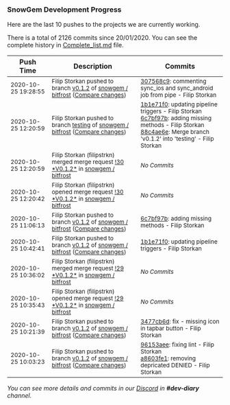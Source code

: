 
### SnowGem Development Progress

Here are the last 10 pushes to the projects we are currently working.

There is a total of 2126 commits since 20/01/2020. You can see the complete history in
 [Complete_list.md](Complete_list.md) file.

| Push Time | Description | Commits |
| --- | --- | --- |
| <sub>2020-10-25 19:28:55</sub> | <sub>Filip Storkan pushed to branch [v0\.1\.2](https://gitlab.com/snowgem/bitfrost/commits/v0.1.2) of [snowgem / bitfrost](https://gitlab.com/snowgem/bitfrost) ([Compare changes](https://gitlab.com/snowgem/bitfrost/compare/6c7bf97b9564f0bc67ec2b0b38cc0d64578b175b...307568c962f94bcb312e5fe7aed8eaca62f03680))</sub> | <sub>[307568c9](https://gitlab.com/snowgem/bitfrost/-/commit/307568c962f94bcb312e5fe7aed8eaca62f03680): commenting sync_ios and sync_android job from pipe - Filip Storkan</sub> |
| <sub>2020-10-25 12:20:59</sub> | <sub>Filip Storkan pushed to branch [testing](https://gitlab.com/snowgem/bitfrost/commits/testing) of [snowgem / bitfrost](https://gitlab.com/snowgem/bitfrost) ([Compare changes](https://gitlab.com/snowgem/bitfrost/compare/37f3d018fefa82a8acda8237de83e0710052cbaf...88c4ae6e1ff4afc0a101b7a1a3355e69587a4b3c))</sub> | <sub>[1b1e71f0](https://gitlab.com/snowgem/bitfrost/-/commit/1b1e71f04c2349d6ef0dd30616dce6780253de93): updating pipeline triggers - Filip Storkan<br>[6c7bf97b](https://gitlab.com/snowgem/bitfrost/-/commit/6c7bf97b9564f0bc67ec2b0b38cc0d64578b175b): adding missing methods - Filip Storkan<br>[88c4ae6e](https://gitlab.com/snowgem/bitfrost/-/commit/88c4ae6e1ff4afc0a101b7a1a3355e69587a4b3c): Merge branch 'v0.1.2' into 'testing' - Filip Storkan</sub> |
| <sub>2020-10-25 12:20:59</sub> | <sub>Filip Storkan (filipstrkn) merged merge request [\!30 \*V0\.1\.2\*](https://gitlab.com/snowgem/bitfrost/-/merge_requests/30) in [snowgem / bitfrost](https://gitlab.com/snowgem/bitfrost)</sub> | <sub>_No Commits_</sub> |
| <sub>2020-10-25 12:20:42</sub> | <sub>Filip Storkan (filipstrkn) opened merge request [\!30 \*V0\.1\.2\*](https://gitlab.com/snowgem/bitfrost/-/merge_requests/30) in [snowgem / bitfrost](https://gitlab.com/snowgem/bitfrost)</sub> | <sub>_No Commits_</sub> |
| <sub>2020-10-25 11:06:13</sub> | <sub>Filip Storkan pushed to branch [v0\.1\.2](https://gitlab.com/snowgem/bitfrost/commits/v0.1.2) of [snowgem / bitfrost](https://gitlab.com/snowgem/bitfrost) ([Compare changes](https://gitlab.com/snowgem/bitfrost/compare/1b1e71f04c2349d6ef0dd30616dce6780253de93...6c7bf97b9564f0bc67ec2b0b38cc0d64578b175b))</sub> | <sub>[6c7bf97b](https://gitlab.com/snowgem/bitfrost/-/commit/6c7bf97b9564f0bc67ec2b0b38cc0d64578b175b): adding missing methods - Filip Storkan</sub> |
| <sub>2020-10-25 10:42:41</sub> | <sub>Filip Storkan pushed to branch [v0\.1\.2](https://gitlab.com/snowgem/bitfrost/commits/v0.1.2) of [snowgem / bitfrost](https://gitlab.com/snowgem/bitfrost) ([Compare changes](https://gitlab.com/snowgem/bitfrost/compare/3477cb6d1c1fb5822de12351c8e26b340fcc4e7a...1b1e71f04c2349d6ef0dd30616dce6780253de93))</sub> | <sub>[1b1e71f0](https://gitlab.com/snowgem/bitfrost/-/commit/1b1e71f04c2349d6ef0dd30616dce6780253de93): updating pipeline triggers - Filip Storkan</sub> |
| <sub>2020-10-25 10:36:02</sub> | <sub>Filip Storkan (filipstrkn) merged merge request [\!29 \*V0\.1\.2\*](https://gitlab.com/snowgem/bitfrost/-/merge_requests/29) in [snowgem / bitfrost](https://gitlab.com/snowgem/bitfrost)</sub> | <sub>_No Commits_</sub> |
| <sub>2020-10-25 10:35:43</sub> | <sub>Filip Storkan (filipstrkn) opened merge request [\!29 \*V0\.1\.2\*](https://gitlab.com/snowgem/bitfrost/-/merge_requests/29) in [snowgem / bitfrost](https://gitlab.com/snowgem/bitfrost)</sub> | <sub>_No Commits_</sub> |
| <sub>2020-10-25 10:21:39</sub> | <sub>Filip Storkan pushed to branch [v0\.1\.2](https://gitlab.com/snowgem/bitfrost/commits/v0.1.2) of [snowgem / bitfrost](https://gitlab.com/snowgem/bitfrost) ([Compare changes](https://gitlab.com/snowgem/bitfrost/compare/a8603fe15c9748e7989716ebef803ea1c4d42e8e...3477cb6d1c1fb5822de12351c8e26b340fcc4e7a))</sub> | <sub>[3477cb6d](https://gitlab.com/snowgem/bitfrost/-/commit/3477cb6d1c1fb5822de12351c8e26b340fcc4e7a): fix - missing icon in tapbar button - Filip Storkan</sub> |
| <sub>2020-10-25 10:03:23</sub> | <sub>Filip Storkan pushed to branch [v0\.1\.2](https://gitlab.com/snowgem/bitfrost/commits/v0.1.2) of [snowgem / bitfrost](https://gitlab.com/snowgem/bitfrost) ([Compare changes](https://gitlab.com/snowgem/bitfrost/compare/25620d25af287d21640145d6d896b22783741144...a8603fe15c9748e7989716ebef803ea1c4d42e8e))</sub> | <sub>[96153aee](https://gitlab.com/snowgem/bitfrost/-/commit/96153aeeded4beedaee958bbee75b4d4e9b5c3d9): fixing lint - Filip Storkan<br>[a8603fe1](https://gitlab.com/snowgem/bitfrost/-/commit/a8603fe15c9748e7989716ebef803ea1c4d42e8e): removing depricated DENIED - Filip Storkan</sub> |

_You can see more details and commits in our [Discord](https://discord.gg/zumGnbg) in **#dev-diary** channel._
